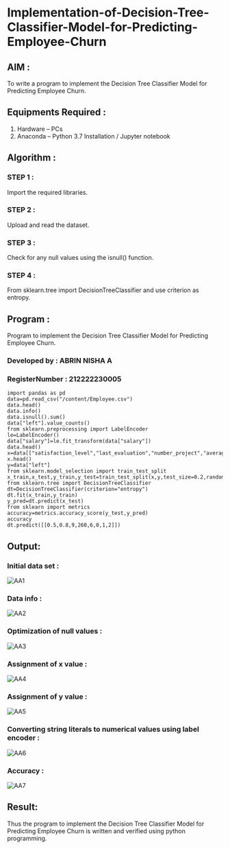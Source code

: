 # Implementation-of-Decision-Tree-Classifier-Model-for-Predicting-Employee-Churn

## AIM :

To write a program to implement the Decision Tree Classifier Model for Predicting Employee Churn.

## Equipments Required :

1. Hardware – PCs
2. Anaconda – Python 3.7 Installation / Jupyter notebook

## Algorithm :

### STEP 1 :

Import the required libraries.

### STEP 2 :

Upload and read the dataset.

### STEP 3 :

Check for any null values using the isnull() function.


### STEP 4 :

From sklearn.tree import DecisionTreeClassifier and use criterion as entropy.


## Program :


Program to implement the Decision Tree Classifier Model for Predicting Employee Churn.
### Developed by : ABRIN NISHA A
### RegisterNumber : 212222230005  

```
import pandas as pd
data=pd.read_csv("/content/Employee.csv")
data.head()
data.info()
data.isnull().sum()
data["left"].value_counts()
from sklearn.preprocessing import LabelEncoder
le=LabelEncoder()
data["salary"]=le.fit_transform(data["salary"])
data.head()
x=data[["satisfaction_level","last_evaluation","number_project","average_montly_hours","time_spend_company","Work_accident","promotion_last_5years","salary"]]
x.head()
y=data["left"]
from sklearn.model_selection import train_test_split
x_train,x_test,y_train,y_test=train_test_split(x,y,test_size=0.2,random_state=100)
from sklearn.tree import DecisionTreeClassifier
dt=DecisionTreeClassifier(criterion="entropy")
dt.fit(x_train,y_train)
y_pred=dt.predict(x_test)
from sklearn import metrics
accuracy=metrics.accuracy_score(y_test,y_pred)
accuracy
dt.predict([[0.5,0.8,9,260,6,0,1,2]])

```
## Output:

### Initial data set :

![AA1](https://github.com/Abrinnisha6/Implementation-of-Decision-Tree-Classifier-Model-for-Predicting-Employee-Churn/assets/118889454/ec1e041a-7df4-4212-8b52-be4a5d79f208)

### Data info :

![AA2](https://github.com/Abrinnisha6/Implementation-of-Decision-Tree-Classifier-Model-for-Predicting-Employee-Churn/assets/118889454/9738c214-b82d-4761-b7f8-ce4a9ba6ae58)

### Optimization of null values :

![AA3](https://github.com/Abrinnisha6/Implementation-of-Decision-Tree-Classifier-Model-for-Predicting-Employee-Churn/assets/118889454/06b4db5b-a878-4367-a96a-a8ffc747c62c)

### Assignment of x value :

![AA4](https://github.com/Abrinnisha6/Implementation-of-Decision-Tree-Classifier-Model-for-Predicting-Employee-Churn/assets/118889454/18f45fd3-695f-4733-b7a2-f21f7169e462)

### Assignment of y value :

![AA5](https://github.com/Abrinnisha6/Implementation-of-Decision-Tree-Classifier-Model-for-Predicting-Employee-Churn/assets/118889454/29483f1b-ecaa-4870-bd8c-f4557b317760)

### Converting string literals to numerical values using label encoder :

![AA6](https://github.com/Abrinnisha6/Implementation-of-Decision-Tree-Classifier-Model-for-Predicting-Employee-Churn/assets/118889454/aa440e1b-9e5c-4d3e-ac8a-a35e0246e61e)


### Accuracy :

![AA7](https://github.com/Abrinnisha6/Implementation-of-Decision-Tree-Classifier-Model-for-Predicting-Employee-Churn/assets/118889454/b9846165-9a1c-45ff-8b85-7c99a541a386)







## Result:
Thus the program to implement the  Decision Tree Classifier Model for Predicting Employee Churn is written and verified using python programming.
